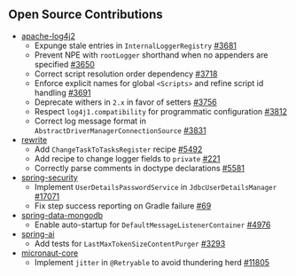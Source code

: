 ## Open Source Contributions

- [apache-log4j2](https://github.com/apache/logging-log4j2)
  - Expunge stale entries in `InternalLoggerRegistry` [#3681](https://github.com/apache/logging-log4j2/pull/3681)
  - Prevent NPE with `rootLogger` shorthand when no appenders are specified [#3650](https://github.com/apache/logging-log4j2/pull/3650)
  - Correct script resolution order dependency [#3718](https://github.com/apache/logging-log4j2/pull/3718)
  - Enforce explicit names for global `<Scripts>` and refine script id handling [#3691](https://github.com/apache/logging-log4j2/pull/3691)
  - Deprecate withers in `2.x` in favor of setters [#3756](https://github.com/apache/logging-log4j2/pull/3756)
  - Respect `log4j1.compatibility` for programmatic configuration [#3812](https://github.com/apache/logging-log4j2/pull/3812)
  - Correct log message format in `AbstractDriverManagerConnectionSource` [#3831](https://github.com/apache/logging-log4j2/pull/3831)
- [rewrite](https://github.com/openrewrite/rewrite)
  - Add `ChangeTaskToTasksRegister` recipe [#5492](https://github.com/openrewrite/rewrite/pull/5492)
  - Add recipe to change logger fields to `private` [#221](https://github.com/openrewrite/rewrite-logging-frameworks/pull/221)
  - Correctly parse comments in doctype declarations [#5581](https://github.com/openrewrite/rewrite/pull/5581)
- [spring-security](https://github.com/spring-projects/spring-security)
  - Implement `UserDetailsPasswordService` in `JdbcUserDetailsManager` [#17071](https://github.com/spring-projects/spring-security/pull/17071)
  - Fix step success reporting on Gradle failure [#69](https://github.com/spring-io/spring-security-release-tools/pull/69)
- [spring-data-mongodb](https://github.com/spring-projects/spring-data-mongodb)
  - Enable auto-startup for `DefaultMessageListenerContainer` [#4976](https://github.com/spring-projects/spring-data-mongodb/pull/4976)
- [spring-ai](https://github.com/spring-projects/spring-ai)
  - Add tests for `LastMaxTokenSizeContentPurger` [#3293](https://github.com/spring-projects/spring-ai/pull/3293)
- [micronaut-core](https://github.com/micronaut-projects/micronaut-core)
  - Implement `jitter` in `@Retryable` to avoid thundering herd [#11805](https://github.com/micronaut-projects/micronaut-core/pull/11805)
